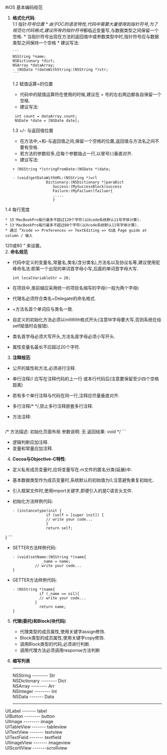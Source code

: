 #iOS 基本编码规范
1. **格式化代码**:  
   1.1 指针*符号位置
       * 由于OC的语言特性,代码中需要大量使用到指针符号,为了规范化代码格式,建议所有的指针符号*都临近变量写,与数据类型之间保留一个空格.
       * 当指针符号出现在方法的返回值中或参数类型中时,指针符号应与数据类型之间保持一个空格
       * 建议写法:
       
       ```
       NSString *name;
       NSDictionary *dict;
       NSArray *dataArray;
       - (NSData *)dateWithString:(NSString *)str;
       ```
       
   1.2 赋值运算=的位置  
   
     * 代码中的赋值运算符在使用的时候,建议在 = 号的左右两边都各自保留一个空格.
     * 建议写法:

     ```
      int count = dataArray.count;
      NSDate *date = [NSDate date];
     ```
   
   1.3 +/- 与返回值位置
   
     * 在方法中,+和-与返回值之间,保留一个空格的位置,返回值与方法名之间不要有空格.
     * 若方法的参数较多,应每个参数独占一行,以冒号(:)垂直对齐.
     * 建议写法:

     ```
     + (NSString *)stringFromDate:(NSDate *)date;
     
     - (void)getDataWithURL:(NSString *)url
                    Dictionary:(NSDictionary *)paraDict 
                       Success:(MySuccessBlock)success
                       Failure:(MyFailuer)failuer{
                       .....
                       } 
     ```
     
 1.4 每行宽度
 
    * 15'MacBookPro每行最多不超过120个字符(以Xcode系统默认11号字体计算).
    * 13'MacBookPro每行最多不超过80个字符(以Xcode系统默认11号字体计算).
    * 通过 “Xcode => Preferences => TextEditing => 勾选 Page guide at column / 输入120或80 ” 来设置。  
2. **命名规范**
 * 代码中定义的变量名,常量名,类名(含分类名),方法名以及协议名等,建议使用驼峰命名法:即第一个出现的单词首字母小写,后面的单词首字母大写.

     ```
    int localVariableStr = 20;
     ```
 
 * 在项目中,类前缀应采用统一的项目名缩写的字母(一般为两个字母)
 * 代理名必须符合类名+Delegate的命名格式.
 * +方法名首个单词应与类名一致.
 * 自定义的初始化方法必须以initWith格式开头(注意W字母要大写,否则系统在给self赋值时会报错).
 * 类名首字母必须大写开头,方法名首字母必须小写开头.
 * 属性变量名最长不应超过20个字符.
 
3. **注释规范**:
 * 公开的属性和方法,必须进行注释.
 * 单行注释// 应写在注释代码的上一行 或本行代码后(注意要保留至少四个空格距离)
 * 若有多个单行注释与代码在同一行,注释应尽量垂直对齐.
 * 多行注释/* */,禁止多行注释嵌套多行注释.
 * 方法注释:
 
     ```
 /*方法描述: 初始化页面布局参数说明: 无返回结果: void*/
    ```
  
 * 逻辑判断应加注释.
 * 变量和常量应加注释. 
4. **Cocoa与Objective-C特性**:
  * 定义私有成员变量时,应将变量写在.m文件的匿名分类(延展)中.
  * 基本数据类型作为成员变量时,系统默认的初始值为0,注意避免重复初始化.
  * 引入框架文件时,使用import关键字,即便引入的是C语言头文件.
  * 初始化方法样例代码:

     ```
     - (instancetype)init {
                    if (self = [super init]) {
                    // write your code...
                    }
                    return self;
}
     ```
  * SETTER方法样例代码:

     ```
     - (void)setName:(NSString *)name{
                  _name = name;
               // write your code...
     }
     ```
  * GETTER方法样例代码:

     ```
     - (NSString *)name{
                 if (_name == nil){
                 // write your code...
               }
                 return name;
     }
     ```
5. **代理(委托)和Block(块代码)**
   * 代理类型的成员属性,使用关键字assign修饰.
   * Block类型的成员属性,使用关键字copy修饰.
   * 调用Block类型的代码,必须进行判断.
   * 调用代理方法必须调用response方法判断
   
6. **缩写列表**
  
   ------
   NSString   --------    Str  
   NSDictionary --------  Dict  
   NSArray -------- Arr  
   NSInteger -------- Int   
   NSData ------- Data  
   
   ------
 
 UILabel  -------   label  
 UIButton  -------- button  
 UIImage  -------- image  
 UITableView  ------- tableview  
 UITextView  ------- textview  
 UITextField  ------- textfield  
 UIImageView  ------- imageview   
 UIScorllView -------scrollview
 